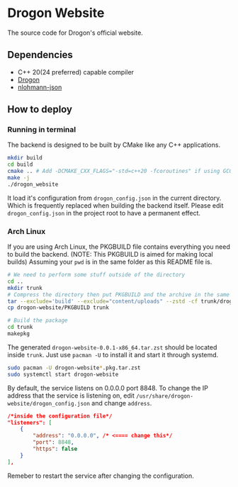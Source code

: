 # Drogon Website

The source code for Drogon's official website.

## Dependencies

* C++ 20(24 preferred) capable compiler
* [Drogon](https://github.com/drogonframework/drogon)
* [nlohmann-json](https://github.com/nlohmann/json)

## How to deploy

### Running in terminal

The backend is designed to be built by CMake like any C++ applications.

```bash
mkdir build
cd build
cmake .. # Add -DCMAKE_CXX_FLAGS="-std=c++20 -fcoroutines" if using GCC10
make -j
./drogon_website
```

It load it's configuration from `drogon_config.json` in the current directory. Which is frequently replaced when building the backend itself. Please edit `drogon_config.json` in the project root to have a permanent effect. 

### Arch Linux

If you are using Arch Linux, the PKGBUILD file contains everything you need to build the backend. (NOTE: This PKGBUILD is aimed for making local builds)
Assuming your `pwd` is in the same folder as this README file is.

```bash
# We need to perform some stuff outside of the directory
cd .. 
mkdir trunk
# Compress the directory then put PKGBUILD and the archive in the same folder
tar --exclude='build' --exclude="content/uploads" --zstd -cf trunk/drogon-website.tar.zst drogon-website/
cp drogon-website/PKGBUILD trunk

# Build the package
cd trunk
makepkg
```

The generated `drogon-website-0.0.1-x86_64.tar.zst` should be located inside `trunk`.  Just use `pacman -U` to install it and start it through systemd.

```bash
sudo pacman -U drogon-website*.pkg.tar.zst
sudo systemctl start drogon-website
```

By default, the service listens on 0.0.0.0 port 8848. To change the IP address that the service is listening on, edit `/usr/share/drogon-website/drogon_config.json` and change `address`.

```json
/*inside the configuration file*/
"listeners": [
    {
        "address": "0.0.0.0", /* <==== change this*/
        "port": 8848,
        "https": false
    }
],
```

Remeber to restart the service after changing the configuration.
